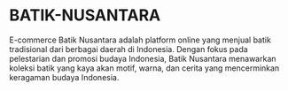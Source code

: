 # BATIK-NUSANTARA
E-commerce Batik Nusantara adalah platform online yang menjual batik tradisional dari berbagai daerah di Indonesia. Dengan fokus pada pelestarian dan promosi budaya Indonesia, Batik Nusantara menawarkan koleksi batik yang kaya akan motif, warna, dan cerita yang mencerminkan keragaman budaya Indonesia.
